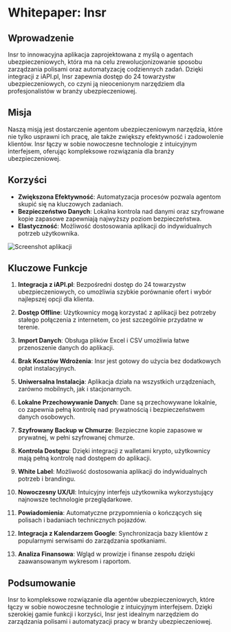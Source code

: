 # Whitepaper: Insr

## Wprowadzenie

Insr to innowacyjna aplikacja zaprojektowana z myślą o agentach ubezpieczeniowych, która ma na celu zrewolucjonizowanie sposobu zarządzania polisami oraz automatyzację codziennych zadań. Dzięki integracji z iAPI.pl, Insr zapewnia dostęp do 24 towarzystw ubezpieczeniowych, co czyni ją nieocenionym narzędziem dla profesjonalistów w branży ubezpieczeniowej.

## Misja

Naszą misją jest dostarczenie agentom ubezpieczeniowym narzędzia, które nie tylko usprawni ich pracę, ale także zwiększy efektywność i zadowolenie klientów. Insr łączy w sobie nowoczesne technologie z intuicyjnym interfejsem, oferując kompleksowe rozwiązania dla branży ubezpieczeniowej.

## Korzyści

- **Zwiększona Efektywność**: Automatyzacja procesów pozwala agentom skupić się na kluczowych zadaniach.
- **Bezpieczeństwo Danych**: Lokalna kontrola nad danymi oraz szyfrowane kopie zapasowe zapewniają najwyższy poziom bezpieczeństwa.
- **Elastyczność**: Możliwość dostosowania aplikacji do indywidualnych potrzeb użytkownika.

![Screenshot aplikacji]("./public/app-screenshot-1.png")


## Kluczowe Funkcje

1. **Integracja z iAPI.pl**: Bezpośredni dostęp do 24 towarzystw ubezpieczeniowych, co umożliwia szybkie porównanie ofert i wybór najlepszej opcji dla klienta.

2. **Dostęp Offline**: Użytkownicy mogą korzystać z aplikacji bez potrzeby stałego połączenia z internetem, co jest szczególnie przydatne w terenie.

3. **Import Danych**: Obsługa plików Excel i CSV umożliwia łatwe przenoszenie danych do aplikacji.

4. **Brak Kosztów Wdrożenia**: Insr jest gotowy do użycia bez dodatkowych opłat instalacyjnych.

5. **Uniwersalna Instalacja**: Aplikacja działa na wszystkich urządzeniach, zarówno mobilnych, jak i stacjonarnych.

6. **Lokalne Przechowywanie Danych**: Dane są przechowywane lokalnie, co zapewnia pełną kontrolę nad prywatnością i bezpieczeństwem danych osobowych.

7. **Szyfrowany Backup w Chmurze**: Bezpieczne kopie zapasowe w prywatnej, w pełni szyfrowanej chmurze.

8. **Kontrola Dostępu**: Dzięki integracji z walletami krypto, użytkownicy mają pełną kontrolę nad dostępem do aplikacji.

9. **White Label**: Możliwość dostosowania aplikacji do indywidualnych potrzeb i brandingu.

10. **Nowoczesny UX/UI**: Intuicyjny interfejs użytkownika wykorzystujący najnowsze technologie przeglądarkowe.

11. **Powiadomienia**: Automatyczne przypomnienia o kończących się polisach i badaniach technicznych pojazdów.

12. **Integracja z Kalendarzem Google**: Synchronizacja bazy klientów z popularnymi serwisami do zarządzania spotkaniami.

13. **Analiza Finansowa**: Wgląd w prowizje i finanse zespołu dzięki zaawansowanym wykresom i raportom.

## Podsumowanie

Insr to kompleksowe rozwiązanie dla agentów ubezpieczeniowych, które łączy w sobie nowoczesne technologie z intuicyjnym interfejsem. Dzięki szerokiej gamie funkcji i korzyści, Insr jest idealnym narzędziem do zarządzania polisami i automatyzacji pracy w branży ubezpieczeniowej.